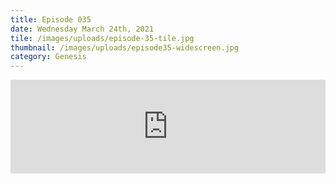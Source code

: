 ```yaml
---
title: Episode 035
date: Wednesday March 24th, 2021
tile: /images/uploads/episode-35-tile.jpg
thumbnail: /images/uploads/episode35-widescreen.jpg
category: Genesis
---
```

<iframe title="00035 - The sons of Shem" allowtransparency="true" height="150" width="100%" style="border: none; min-width: min(100%, 430px);" scrolling="no" data-name="pb-iframe-player" src="https://www.podbean.com/player-v2/?i=7ja2y-feaf3f-pb&from=pb6admin&download=1&share=1&download=1&rtl=0&fonts=Arial&skin=1&btn-skin=7"></iframe>
